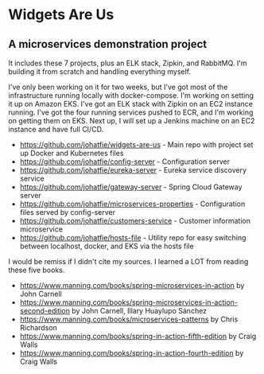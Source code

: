 # Widgets Are Us 
## A microservices demonstration project

It includes these 7 projects, plus an ELK stack, Zipkin, and RabbitMQ.  I'm building it from scratch and handling
everything myself.  

I've only been working on it for two weeks, but I've got most of the infrastructure running locally with docker-compose.
I'm working on setting it up on Amazon EKS. I've got an ELK stack with Zipkin on an EC2 instance running.  I've got
the four running services pushed to ECR, and I'm working on getting them on EKS.  Next up, I will set up a Jenkins machine
on an EC2 instance and have full CI/CD.


- https://github.com/johatfie/widgets-are-us - Main repo with project set up Docker and Kubernetes files
- https://github.com/johatfie/config-server - Configuration server
- https://github.com/johatfie/eureka-server - Eureka service discovery service
- https://github.com/johatfie/gateway-server - Spring Cloud Gateway server
- https://github.com/johatfie/microservices-properties - Configuration files served by config-server
- https://github.com/johatfie/customers-service - Customer information microservice
- https://github.com/johatfie/hosts-file - Utility repo for easy switching between localhost, docker, and EKS via the hosts file


I would be remiss if I didn't cite my sources.  I learned a LOT from reading these five books.  
- https://www.manning.com/books/spring-microservices-in-action by John Carnell
- https://www.manning.com/books/spring-microservices-in-action-second-edition by John Carnell, Illary Huaylupo Sánchez
- https://www.manning.com/books/microservices-patterns by Chris Richardson
- https://www.manning.com/books/spring-in-action-fifth-edition by Craig Walls
- https://www.manning.com/books/spring-in-action-fourth-edition by Craig Walls 